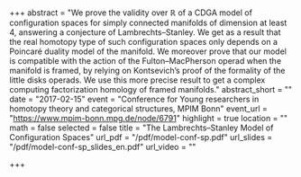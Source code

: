 +++
abstract = "We prove the validity over ℝ of a CDGA model of configuration spaces for simply connected manifolds of dimension at least 4, answering a conjecture of Lambrechts–Stanley. We get as a result that the real homotopy type of such configuration spaces only depends on a Poincaré duality model of the manifold. We moreover prove that our model is compatible with the action of the Fulton–MacPherson operad when the manifold is framed, by relying on Kontsevich’s proof of the formality of the little disks operads. We use this more precise result to get a complex computing factorization homology of framed manifolds."
abstract_short = ""
date = "2017-02-15"
event = "Conference for Young researchers in homotopy theory and categorical structures, MPIM Bonn"
event_url = "https://www.mpim-bonn.mpg.de/node/6791"
highlight = true
location = ""
math = false
selected = false
title = "The Lambrechts–Stanley Model of Configuration Spaces"
url_pdf = "/pdf/model-conf-sp.pdf"
url_slides = "/pdf/model-conf-sp_slides_en.pdf"
url_video = ""

+++

